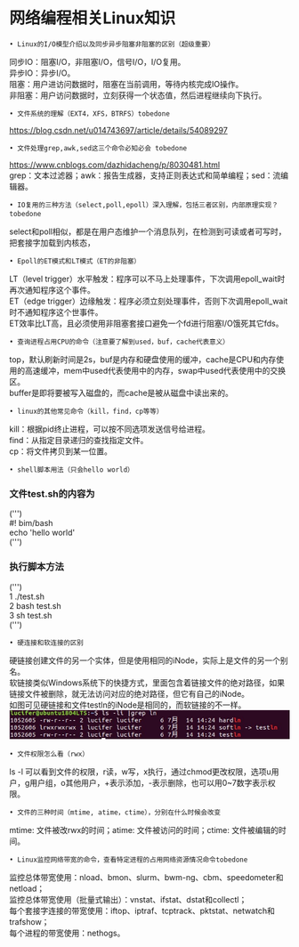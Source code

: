 # 网络编程相关Linux知识

    • Linux的I/O模型介绍以及同步异步阻塞非阻塞的区别（超级重要）
同步IO：阻塞I/O，非阻塞I/O，信号I/O，I/O复用。  
异步IO：异步I/O。  
阻塞：用户进访问数据时，阻塞在当前调用，等待内核完成IO操作。  
非阻塞：用户访问数据时，立刻获得一个状态值，然后进程继续向下执行。  

    • 文件系统的理解（EXT4，XFS，BTRFS）tobedone
https://blog.csdn.net/u014743697/article/details/54089297
    
    • 文件处理grep,awk,sed这三个命令必知必会 tobedone
https://www.cnblogs.com/dazhidacheng/p/8030481.html   
grep：文本过滤器；awk：报告生成器，支持正则表达式和简单编程；sed：流编辑器。  

    • IO复用的三种方法（select,poll,epoll）深入理解，包括三者区别，内部原理实现？tobedone 
select和poll相似，都是在用户态维护一个消息队列，在检测到可读或者可写时，把套接字加载到内核态，

    • Epoll的ET模式和LT模式（ET的非阻塞）  
LT（level trigger）水平触发：程序可以不马上处理事件，下次调用epoll_wait时再次通知程序这个事件。  
ET（edge trigger）边缘触发：程序必须立刻处理事件，否则下次调用epoll_wait时不通知程序这个世事件。  
ET效率比LT高，且必须使用非阻塞套接口避免一个fd进行阻塞I/O饿死其它fds。  

    • 查询进程占用CPU的命令（注意要了解到used，buf，cache代表意义）  
top，默认刷新时间是2s，buf是内存和硬盘使用的缓冲，cache是CPU和内存使用的高速缓冲，mem中used代表使用中的内存，swap中used代表使用中的交换区。  
buffer是即将要被写入磁盘的，而cache是被从磁盘中读出来的。  

    • linux的其他常见命令（kill，find，cp等等）  
kill：根据pid终止进程，可以按不同选项发送信号给进程。  
find：从指定目录递归的查找指定文件。   
cp：将文件拷贝到某一位置。  

    • shell脚本用法（只会hello world）  
### 文件test.sh的内容为  
(''')  
#! bim/bash  
echo 'hello world'  
(''')  
### 执行脚本方法
(''')  
1 ./test.sh    
2 bash test.sh    
3 sh test.sh  
(''')  

    • 硬连接和软连接的区别  
硬链接创建文件的另一个实体，但是使用相同的iNode，实际上是文件的另一个别名。  
软链接类似Windows系统下的快捷方式，里面包含着链接文件的绝对路径，如果链接文件被删除，就无法访问对应的绝对路径，但它有自己的iNode。  
如图可见硬链接和文件testln的iNode是相同的，而软链接的不一样。  
![link](https://raw.githubusercontent.com/LuciferLau/UNP/master/pic/link.jpg)  

    • 文件权限怎么看（rwx）  
ls -l 可以看到文件的权限，r读，w写，x执行，通过chmod更改权限，选项u用户，g用户组，o其他用户，+表示添加，-表示删除，也可以用0~7数字表示权限。  

    • 文件的三种时间（mtime, atime，ctime），分别在什么时候会改变  
mtime: 文件被改rwx的时间；atime: 文件被访问的时间；ctime: 文件被编辑的时间。  

    • Linux监控网络带宽的命令，查看特定进程的占用网络资源情况命令tobedone  
监控总体带宽使用：nload、bmon、slurm、bwm-ng、cbm、speedometer和netload；  
监控总体带宽使用（批量式输出）：vnstat、ifstat、dstat和collectl；  
每个套接字连接的带宽使用：iftop、iptraf、tcptrack、pktstat、netwatch和trafshow；  
每个进程的带宽使用：nethogs。  
